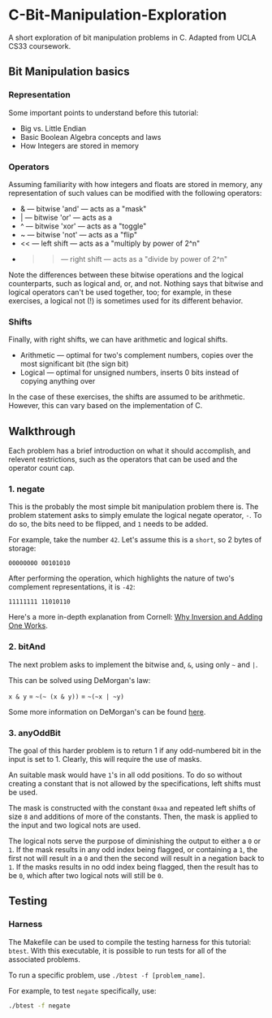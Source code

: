 # C-Bit-Manipulation-Exploration
A short exploration of bit manipulation problems in C. Adapted from UCLA CS33 coursework.

## Bit Manipulation basics

### Representation 

Some important points to understand before this tutorial:

* Big vs. Little Endian
* Basic Boolean Algebra concepts and laws
* How Integers are stored in memory

### Operators

Assuming familiarity with how integers and floats are stored in memory, any representation of such values can be modified with the following operators:

* & — bitwise 'and' — acts as a "mask"
* | — bitwise 'or' — acts as a 
* ^ — bitwise 'xor' — acts as a "toggle"
* ~ — bitwise 'not' — acts as a "flip"
* << — left shift — acts as a "multiply by power of 2^n"
* >> — right shift — acts as a "divide by power of 2^n"

Note the differences between these bitwise operations and the logical counterparts, such as logical and, or, and not. Nothing says that bitwise and logical operators can't be used together, too; for example, in these exercises, a logical not (!) is sometimes used for its different behavior.

### Shifts

Finally, with right shifts, we can have arithmetic and logical shifts.

* Arithmetic — optimal for two's complement numbers, copies over the most significant bit (the sign bit)
* Logical — optimal for unsigned numbers, inserts 0 bits instead of copying anything over

In the case of these exercises, the shifts are assumed to be arithmetic. However, this can vary based on the implementation of C.

## Walkthrough

Each problem has a brief introduction on what it should accomplish, and relevent restrictions, such as the operators that can be used and the operator count cap.

### 1. negate

This is the probably the most simple bit manipulation problem there is. The problem statement asks to simply emulate the logical negate operator, `-`. To do so, the bits need to be flipped, and `1` needs to be added.

For example, take the number `42`. Let's assume this is a `short`, so 2 bytes of storage:

`00000000 00101010`

After performing the operation, which highlights the nature of two's complement representations, it is `-42`:

`11111111 11010110`

Here's a more in-depth explanation from Cornell: [Why Inversion and Adding One Works](https://www.cs.cornell.edu/~tomf/notes/cps104/twoscomp.html#whyworks).

### 2. bitAnd

The next problem asks to implement the bitwise and, `&`, using only `~` and `|`.

This can be solved using DeMorgan's law:

`x & y` = `~(~ (x & y))` = `~(~x | ~y)`

Some more information on DeMorgan's can be found [here](https://en.wikipedia.org/wiki/De_Morgan's_laws).

### 3. anyOddBit

The goal of this harder problem is to return 1 if any odd-numbered bit in the input is set to 1. Clearly, this will require the use of masks.

An suitable mask would have `1`'s in all odd positions. To do so without creating a constant that is not allowed by the specifications, left shifts must be used.

The mask is constructed with the constant `0xaa` and repeated left shifts of size `8` and additions of more of the constants. Then, the mask is applied to the input and two logical nots are used.

The logical nots serve the purpose of diminishing the output to either a `0` or `1`. If the mask results in any odd index being flagged, or containing a `1`, the first not will result in a `0` and then the second will result in a negation back to `1`. If the masks results in no odd index being flagged, then the result has to be `0`, which after two logical nots will still be `0`.

## Testing

### Harness

The Makefile can be used to compile the testing harness for this tutorial: `btest`. With this executable, it is possible to run tests for all of the associated problems.

To run a specific problem, use `./btest -f [problem_name]`.

For example, to test `negate` specifically, use:

```bash
./btest -f negate
```